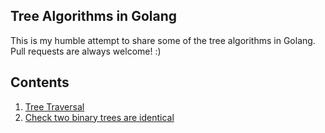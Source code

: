## Tree Algorithms in Golang
This is my humble attempt to share some of the tree algorithms in Golang. 
Pull requests are always welcome! :)

## Contents
1.  [Tree Traversal](traversal/main.go)
2. [Check two binary trees are identical](identical/main.go)